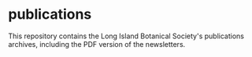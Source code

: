 # publications
This repository contains the Long Island Botanical Society's publications archives, including the PDF version of the newsletters.
